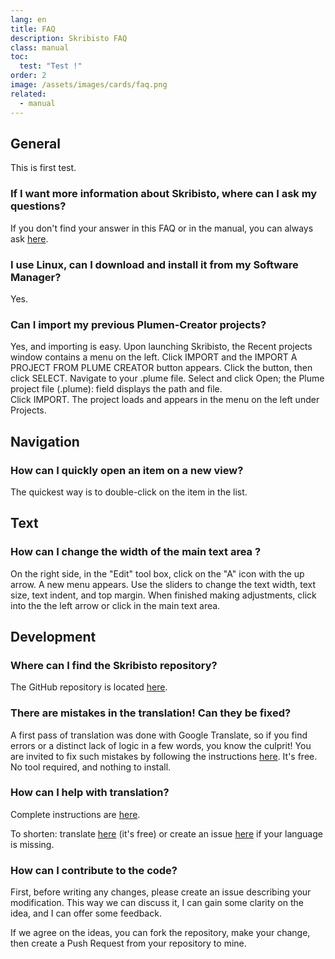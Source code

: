 ```yaml
---
lang: en
title: FAQ
description: Skribisto FAQ
class: manual
toc:
  test: "Test !"
order: 2
image: /assets/images/cards/faq.png
related:
  - manual
---
```


## General

This is first test.

### If I want more information about Skribisto, where can I ask my questions?

If you don't find your answer in this FAQ or in the manual, you can always ask [here](https://github.com/jacquetc/skribisto/discussions).

### I use Linux, can I download and install it from my Software Manager? 
Yes.

### Can I import my previous Plumen-Creator projects?

Yes, and importing is easy. Upon launching Skribisto, the Recent projects window contains a menu on the left. 
Click IMPORT and the IMPORT A PROJECT FROM PLUME CREATOR button appears. 
Click the button, then click SELECT. 
Navigate to your .plume file. 
Select and click Open; the Plume project file (.plume): field displays the path and file.  
Click IMPORT. The project loads and appears in the menu on the left under Projects. 

## Navigation

### How can I quickly open an item on a new view?

The quickest way is to double-click on the item in the list.

## Text

### How can I change the width of the main text area ?
On the right side, in the "Edit" tool box, click on the "A" icon with the up arrow.  A new menu appears. Use the sliders to change the text width, text size, text indent, and top margin. When finished making adjustments, click into the the left arrow or click in the main text area.

## Development

### Where can I find the Skribisto repository?

The GitHub repository is located [here](https://github.com/jacquetc/skribisto).

### There are mistakes in the translation! Can they be fixed?

A first pass of translation was done with Google Translate, so if you find errors or a distinct lack of logic in a few words, you know the culprit! You are invited to fix such mistakes by following the instructions [here](https://github.com/jacquetc/skribisto#translation-). It's free. No tool required, and nothing to install.

### How can I help with translation?

Complete instructions are [here](https://github.com/jacquetc/skribisto#translation-).

To shorten:
translate [here](https://www.transifex.com/skribisto) (it's free) or create an issue
[here](https://github.com/jacquetc/skribisto/issues) if your language is missing.

### How can I contribute to the code?
First, before writing any changes, please create an issue describing your modification. This way we can discuss it, I can
gain some clarity on the idea, and I can offer some feedback.

If we agree on the ideas, you can fork the repository, make your change, then create a Push Request from your repository to mine.

